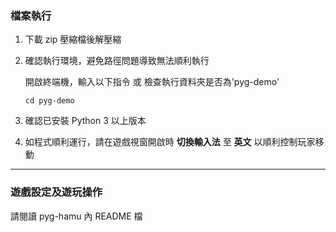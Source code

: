 ### 檔案執行  
1. 下載 zip 壓縮檔後解壓縮
2. 確認執行環境，避免路徑問題導致無法順利執行
    
   開啟終端機，輸入以下指令 或 檢查執行資料夾是否為'pyg-demo'
   ```
   cd pyg-demo
   ```
4. 確認已安裝 Python 3 以上版本
5. 如程式順利運行，請在遊戲視窗開啟時 **切換輸入法** 至 **英文** 以順利控制玩家移動

---
### 遊戲設定及遊玩操作  
請閱讀 pyg-hamu 內 README 檔
